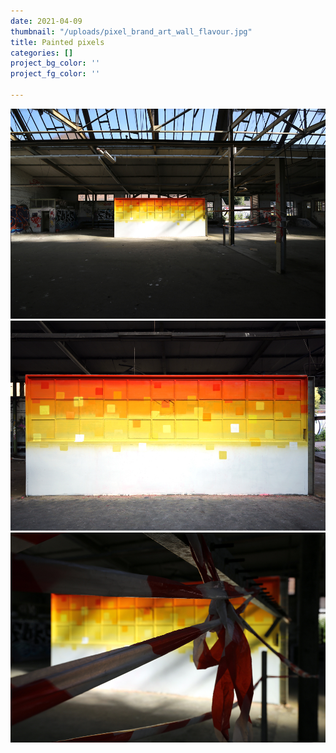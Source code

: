 ```yaml
---
date: 2021-04-09
thumbnail: "/uploads/pixel_brand_art_wall_flavour.jpg"
title: Painted pixels
categories: []
project_bg_color: ''
project_fg_color: ''

---
```

![](/uploads/pixel_brand_art_wall_totale.jpg)![](/uploads/pixel_brand_art_wall.jpg)![](/uploads/pixel_wall_flavour.jpg)